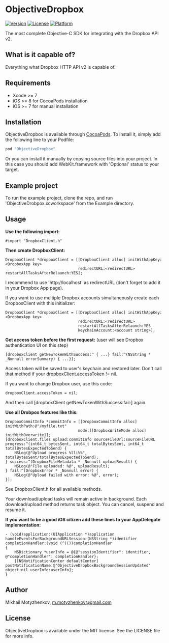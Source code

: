 # ObjectiveDropbox

[![Version](https://img.shields.io/cocoapods/v/ObjectiveDropbox.svg?style=flat)](http://cocoapods.org/pods/ObjectiveDropbox)
[![License](https://img.shields.io/cocoapods/l/ObjectiveDropbox.svg?style=flat)](http://cocoapods.org/pods/ObjectiveDropbox)
[![Platform](https://img.shields.io/cocoapods/p/ObjectiveDropbox.svg?style=flat)](http://cocoapods.org/pods/ObjectiveDropbox)

The most complete Objective-C SDK for integrating with the Dropbox API v2. 

## What is it capable of?
Everything what Dropbox HTTP API v2 is capable of.

## Requirements
- Xcode >= 7
- iOS >= 8 for CocoaPods installation
- iOS >= 7 for manual installation

## Installation

ObjectiveDropbox is available through [CocoaPods](http://cocoapods.org). To install
it, simply add the following line to your Podfile:

```ruby
pod "ObjectiveDropbox"
```

Or you can install it manually by copying source files into your project. In this case you should add WebKit.framework with 'Optional' status to your target.

## Example project

To run the example project, clone the repo, and run 'ObjectiveDrobpox.xcworkspace' from the Example directory.

## Usage

**Use the following import:**
```obj-c
#import "DropboxClient.h"
```

**Then create DropboxClient:**
```obj-c
DropboxClient *dropboxClient = [[DropboxClient alloc] initWithAppKey:<DropboxApp key> 
                                redirectURL:<redirectURL> restartAllTasksAfterRelaunch:YES];
```
I recommend to use 'http://localhost' as redirectURL (don't forget to add it in your Dropbox App page).

If you want to use multiple Dropbox accounts simultaneously create each DropboxClient with this initializer:
```obj-c
DropboxClient *dropboxClient = [[DropboxClient alloc] initWithAppKey:<DropboxApp key> 
                                redirectURL:<redirectURL> 
                                restartAllTasksAfterRelaunch:YES 
                                keychainAccount:<account string>];
```

**Get access token before the first request:**
(user will see Dropbox authentication UI on this step)
```obj-c
[dropboxClient getNewTokenWithSuccess:^ { ...} fail:^(NSString * _Nonnull errorSummary) { ...}];
```
Access token will be saved to user's keychain and restored later. Don't call that method if your dropboxClient.accessToken != nil.

If you want to change Dropbox user, use this code:
```obj-c
dropboxClient.accessToken = nil;
```
And then call [dropboxClient getNewTokenWithSuccess:fail:] again.

**Use all Drobpox features like this:**
```obj-c
DropboxCommitInfo *commitInfo = [[DropboxCommitInfo alloc] initWithPath:@"/myfile.txt" 
                                mode:[[DropboxWriteMode alloc] initWithOverwrite]];
[dropboxClient.files upload:commitInfo sourceFileUrl:sourceFileURL 
progress:^(int64_t bytesSent, int64_t totalBytesSent, int64_t totalBytesExpectedToSend) {
    NSLog(@"Upload progress %lli%%", totalBytesSent/totalBytesExpectedToSend);
} success:^(DropboxFileMetadata * _Nonnull uploadResult) {
    NSLog(@"File uploaded: %@", uploadResult);
} fail:^(DropboxError * _Nonnull error) {
    NSLog(@"Upload failed with error: %@", error);
}];
```
See DropboxClient.h for all available methods.

Your download/upload tasks will remain active in background. Each download/upload method returns task object. You can cancel, suspend and resume it.

**If you want to be a good iOS citizen add these lines to your AppDelegate implementation:**
```obj-c
- (void)application:(UIApplication *)application handleEventsForBackgroundURLSession:(NSString *)identifier completionHandler:(void (^)())completionHandler
{
    NSDictionary *userInfo = @{@"sessionIdentifier": identifier, @"completionHandler": completionHandler};
    [[NSNotificationCenter defaultCenter] postNotificationName:@"ObjectiveDropboxBackgroundSessionUpdated" object:nil userInfo:userInfo];
}
```
## Author

Mikhail Motyzhenkov, m.motyzhenkov@gmail.com

## License

ObjectiveDropbox is available under the MIT license. See the LICENSE file for more info.